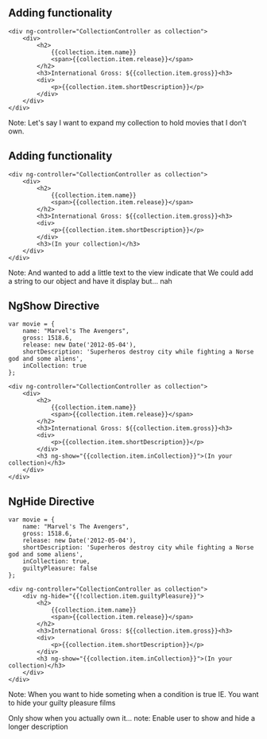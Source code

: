 ## Adding functionality
```
<div ng-controller="CollectionController as collection">
    <div>
        <h2>
            {{collection.item.name}}
            <span>{{collection.item.release}}</span>
        </h2>
        <h3>International Gross: ${{collection.item.gross}}<h3>
        <div>
            <p>{{collection.item.shortDescription}}</p>
        </div>
    </div>
</div>
```

Note: Let's say I want to expand my collection to hold movies that I don't own.


## Adding functionality
```
<div ng-controller="CollectionController as collection">
    <div>
        <h2>
            {{collection.item.name}}
            <span>{{collection.item.release}}</span>
        </h2>
        <h3>International Gross: ${{collection.item.gross}}<h3>
        <div>
            <p>{{collection.item.shortDescription}}</p>
        </div>
        <h3>(In your collection)</h3>
    </div>
</div>
```

Note: And wanted to add a little text to the view indicate that
We could add a string to our object and have it display but... nah


## NgShow Directive
```
var movie = {
    name: "Marvel's The Avengers",
    gross: 1518.6,
    release: new Date('2012-05-04'),
    shortDescription: 'Superheros destroy city while fighting a Norse god and some aliens',
    inCollection: true
};
```

```
<div ng-controller="CollectionController as collection">
    <div>
        <h2>
            {{collection.item.name}}
            <span>{{collection.item.release}}</span>
        </h2>
        <h3>International Gross: ${{collection.item.gross}}<h3>
        <div>
            <p>{{collection.item.shortDescription}}</p>
        </div>
        <h3 ng-show="{{collection.item.inCollection}}">(In your collection)</h3>
    </div>
</div>
```
<!-- .element: class="fragment" -->


## NgHide Directive
```
var movie = {
    name: "Marvel's The Avengers",
    gross: 1518.6,
    release: new Date('2012-05-04'),
    shortDescription: 'Superheros destroy city while fighting a Norse god and some aliens',
    inCollection: true,
    guiltyPleasure: false
};
```

```
<div ng-controller="CollectionController as collection">
    <div ng-hide="{{!collection.item.guiltyPleasure}}">
        <h2>
            {{collection.item.name}}
            <span>{{collection.item.release}}</span>
        </h2>
        <h3>International Gross: ${{collection.item.gross}}<h3>
        <div>
            <p>{{collection.item.shortDescription}}</p>
        </div>
        <h3 ng-show="{{collection.item.inCollection}}">(In your collection)</h3>
    </div>
</div>
```
<!-- .element: class="fragment" -->

Note: When you want to hide someting when a condition is true
IE. You want to hide your guilty pleasure films



Only show when you actually own it... <!-- .element: class="fragment" -->
note: Enable user to show and hide a longer description
